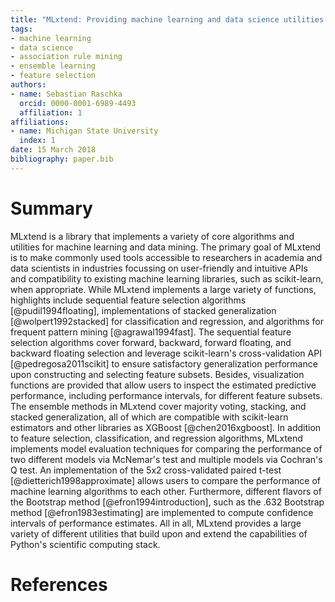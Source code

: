 ```yaml
---
title: "MLxtend: Providing machine learning and data science utilities and extensions to Python's scientific computing stack"
tags:
- machine learning
- data science
- association rule mining
- ensemble learning
- feature selection
authors:
- name: Sebastian Raschka
  orcid: 0000-0001-6989-4493
  affiliation: 1
affiliations:
- name: Michigan State University
  index: 1
date: 15 March 2018
bibliography: paper.bib
---
```


# Summary

MLxtend is a library that implements a variety of core algorithms and utilities for machine learning and data mining. The primary goal of MLxtend is to make commonly used tools accessible to researchers in academia and data scientists in industries focussing on user-friendly and intuitive APIs and compatibility to existing machine learning libraries, such as scikit-learn, when appropriate. While MLxtend implements a large variety of functions, highlights include sequential feature selection algorithms [@pudil1994floating], implementations of stacked generalization [@wolpert1992stacked] for classification and regression, and algorithms for frequent pattern mining [@agrawal1994fast]. The sequential feature selection algorithms cover forward, backward, forward floating, and backward floating selection and leverage scikit-learn's cross-validation API [@pedregosa2011scikit] to ensure satisfactory generalization performance upon constructing and selecting feature subsets. Besides, visualization functions are provided that allow users to inspect the estimated predictive performance, including performance intervals, for different feature subsets. The ensemble methods in MLxtend cover majority voting, stacking, and stacked generalization, all of which are compatible with scikit-learn estimators and other libraries as XGBoost [@chen2016xgboost]. In addition to feature selection, classification, and regression algorithms, MLxtend implements model evaluation techniques for comparing the performance of two different models via McNemar's test and multiple models via Cochran's Q test. An implementation of the 5x2 cross-validated paired t-test [@dietterich1998approximate] allows users to compare the performance of machine learning algorithms to each other. Furthermore, different flavors of the Bootstrap method [@efron1994introduction], such as the .632 Bootstrap method [@efron1983estimating] are implemented to compute confidence intervals of performance estimates. All in all, MLxtend provides a large variety of different utilities that build upon and extend the capabilities of Python's scientific computing stack.

# References
